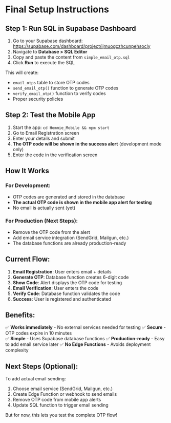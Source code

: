 # Final Setup Instructions

## Step 1: Run SQL in Supabase Dashboard

1. Go to your Supabase dashboard: https://supabase.com/dashboard/project/jjmuogczhcunpehsocly
2. Navigate to **Database > SQL Editor**
3. Copy and paste the content from `simple_email_otp.sql`
4. Click **Run** to execute the SQL

This will create:
- `email_otps` table to store OTP codes
- `send_email_otp()` function to generate OTP codes
- `verify_email_otp()` function to verify codes
- Proper security policies

## Step 2: Test the Mobile App

1. Start the app: `cd Hommie_Mobile && npm start`
2. Go to Email Registration screen
3. Enter your details and submit
4. **The OTP code will be shown in the success alert** (development mode only)
5. Enter the code in the verification screen

## How It Works

### For Development:
- OTP codes are generated and stored in the database
- **The actual OTP code is shown in the mobile app alert for testing**
- No email is actually sent (yet)

### For Production (Next Steps):
- Remove the OTP code from the alert
- Add email service integration (SendGrid, Mailgun, etc.)
- The database functions are already production-ready

## Current Flow:

1. **Email Registration**: User enters email + details
2. **Generate OTP**: Database function creates 6-digit code
3. **Show Code**: Alert displays the OTP code for testing
4. **Email Verification**: User enters the code
5. **Verify Code**: Database function validates the code
6. **Success**: User is registered and authenticated

## Benefits:

✅ **Works immediately** - No external services needed for testing
✅ **Secure** - OTP codes expire in 10 minutes  
✅ **Simple** - Uses Supabase database functions
✅ **Production-ready** - Easy to add email service later
✅ **No Edge Functions** - Avoids deployment complexity

## Next Steps (Optional):

To add actual email sending:
1. Choose email service (SendGrid, Mailgun, etc.)
2. Create Edge Function or webhook to send emails
3. Remove OTP code from mobile app alerts
4. Update SQL function to trigger email sending

But for now, this lets you test the complete OTP flow!